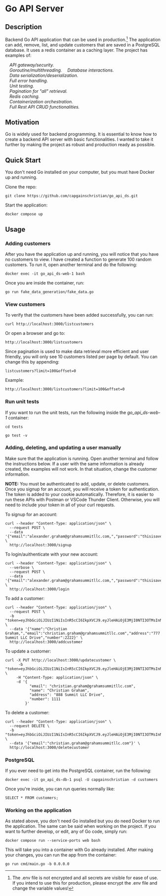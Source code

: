 # Go API Server

## Description
Backend Go API application that can be used in production.[^1] The application can add, remove, list, and update customers that are saved in a PostgreSQL database. It uses a redis container as a caching layer. The project has examples of: 

&emsp;*API gateway/security.* \
&emsp;*Goroutine/multithreading.* 
&emsp;*Database interactions.* \
&emsp;*Data serialization/deserialization.* \
&emsp;*Full error handling.* \
&emsp;*Unit testing.* \
&emsp;*Pagination for "all" retrieval.* \
&emsp;*Redis caching.* \
&emsp;*Containerization orchestration.* \
&emsp;*Full Rest API CRUD functionalities.*

[^1]: The .env file is not encrypted and all secrets are visible for ease of use. If you intend to use this for production, please encrypt the .env file and change the variable values!

## Motivation
Go is widely used for backend programming. It is essential to know how to create a backend API server with basic functionalities. I wanted to take it further by making the project as robust and production ready as possible.

## Quick Start

You don't need Go installed on your computer, but you must have Docker up and running.

Clone the repo:

```
git clone https://github.com/capgainschristian/go_api_ds.git
```

Start the application:

```
docker compose up
```

## Usage

### Adding customers
After you have the application up and running, you will notice that you have no customers to view. I have created a function to generate 100 random customers. To run it, open another terminal and do the following:

```
docker exec -it go_api_ds-web-1 bash
```
Once you are inside the container, run:

```
go run fake_data_generation/fake_data.go
```

### View customers
To verify that the customers have been added successfully, you can run:

```
curl http://localhost:3000/listcustomers
```

Or open a browser and go to:

```
http://localhost:3000/listcustomers
```

Since pagination is used to make data retrieval more efficient and user friendly, you will only see 10 customers listed per page by default. You can change this by appending:

```
listcustomers?limit=100&offset=0
```

Example:

```
http://localhost:3000/listcustomers?limit=100&offset=0
```

### Run unit tests
If you want to run the unit tests, run the following inside the *go_api_ds-web-1* container:

```
cd tests

go test -v
```
### Adding, deleting, and updating a user manually

Make sure that the application is running. Open another terminal and follow the instructions below. If a user with the same information is already created, the examples will not work. In that situation, change the customer information.

**NOTE:** You must be authenticated to add, update, or delete customers. Once you signup for an account, you will receive a token for authentication. The token is added to your cookie automatically. Therefore, it is easier to run these APIs with Postman or VSCode Thunder Client. Otherwise, you will need to include your token in all of your curl requests.

To signup for an account:

```
curl --header "Content-Type: application/json" \
  --request POST \
  --data '{"email":"alexander.graham@grahamsummitllc.com,","password":"thisisaverystrongpassword"}' \
  http://localhost:3000/signup
```

To login/auithenticate with your new account:

```
curl --header "Content-Type: application/json" \
  --verbose \
  --request POST \
  --data '{"email":"alexander.graham@grahamsummitllc.com,","password":"thisisaverystrongpassword"}' \
  http://localhost:3000/login
```

To add a customer:

```
curl --header "Content-Type: application/json" \
  --request POST \
  -b "token=eyJhbGciOiJIUzI1NiIsInR5cCI6IkpXVCJ9.eyJleHAiOjE3MjI0NTI3OTMsInN1YiI6ImFsZXhhbmRlci5ncmFoYW1AZ3JhaGFtc3VtbWl0bGxjLmNvbSwifQ.tO7v42pkJHqeX81g4yG2apuRGv1YGtGpN9Wrmre4NBg" \
  --data '{"name":"Christian Graham,","email":"christian.graham@grahamsummitllc.com","address":"777 Summit LLC Drive","number":2222}' \
  http://localhost:3000/addcustomer
```

To update a customer:

```
curl -X PUT http://localhost:3000/updatecustomer \
      -b "token=eyJhbGciOiJIUzI1NiIsInR5cCI6IkpXVCJ9.eyJleHAiOjE3MjI0NTI3OTMsInN1YiI6ImFsZXhhbmRlci5ncmFoYW1AZ3JhaGFtc3VtbWl0bGxjLmNvbSwifQ.tO7v42pkJHqeX81g4yG2apuRGv1YGtGpN9Wrmre4NBg" \
     -H "Content-Type: application/json" \
     -d '{
           "email": "christian.graham@grahamsummitllc.com",
           "name": "Christian Graham",
           "address": "888 Summit LLC Drive",
		   "number": 1111
         }'
```

To delete a customer:

```
curl --header "Content-Type: application/json" \
  --request DELETE \
  -b "token=eyJhbGciOiJIUzI1NiIsInR5cCI6IkpXVCJ9.eyJleHAiOjE3MjI0NTI3OTMsInN1YiI6ImFsZXhhbmRlci5ncmFoYW1AZ3JhaGFtc3VtbWl0bGxjLmNvbSwifQ.tO7v42pkJHqeX81g4yG2apuRGv1YGtGpN9Wrmre4NBg" \
  --data '{"email":"christian.graham@grahamsummitllc.com"}' \
  http://localhost:3000/deletecustomer
```
### PostgreSQL

If you ever need to get into the PostgreSQL container, run the following:

```
docker exec -it go_api_ds-db-1 psql -U capgainschristian -d customers
```
Once you're inside, you can run queries normally like:

```
SELECT * FROM customers;
```

### Working on the application

As stated above, you don't need Go installed but you do need Docker to run the application. The same can be said when working on the project. If you want to further develop, or edit, any of Go code, simply run:

```
docker compose run --service-ports web bash
```
This will take you into a container with Go already installed. After making your changes, you can run the app from the container:

```
go run cmd/main.go -b 0.0.0.0
```
